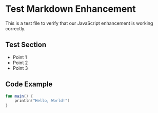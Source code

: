 <script src="/assets/js/md-enhancer.js"></script>

# Test Markdown Enhancement

This is a test file to verify that our JavaScript enhancement is working correctly.

## Test Section

- Point 1
- Point 2
- Point 3

## Code Example

```kotlin
fun main() {
    println("Hello, World!")
}
```
